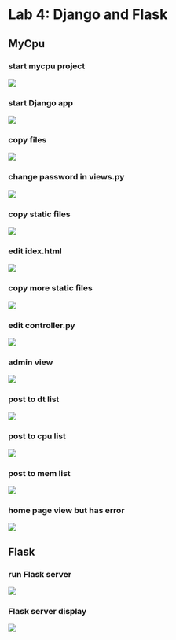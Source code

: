 # Lab 4: Django and Flask

## MyCpu


### start mycpu project
![](assets/one.png)

### start Django app
![](assets/two.png)

### copy files
![](assets/three.png)

### change password in views.py
![](assets/four.png)

### copy static files
![](assets/five.png)

### edit idex.html
![](assets/six.png)

### copy more static files
![](assets/seven.png)

### edit controller.py
![](assets/eight.png)

### admin view
![](assets/nine.png)

### post to dt list
![](assets/ten.png)

###  post to cpu list
![](assets/eleven.png)

### post to mem list
![](assets/twelve.png)

### home page view but has error
![](assets/thrteen.png)

## Flask
### run Flask server
![](assets/two_flash.png)

### Flask server display
![](assets/one_flask.png)

